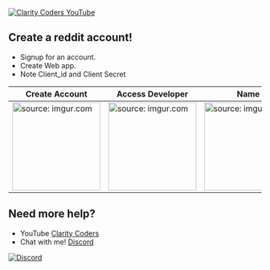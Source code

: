 <a href="https://www.youtube.com/claritycoders" target="_blank"><img src="https://i.imgur.com/sG7xxyc.png" title="Clarity Coders YouTube" /></a>

## Create a reddit account!
- Signup for an account.
- Create Web app.
- Note Client_id and Client Secret

| Create Account | Access Developer | Name | ID and secret |
| --- | --- | --- | --- |
| <img src="https://i.imgur.com/l5tWhOW.png" title="source: imgur.com" width="175" height="175" /> | <img src="https://i.imgur.com/Ir7Nqx6.png" title="source: imgur.com" width="175" height="175" /> | <img src="https://i.imgur.com/1hoKGvH.png" title="source: imgur.com" width="175" height="175" /> | <img src="https://i.imgur.com/JmH5vBn.png" title="source: imgur.com" width="175" height="175" /> |



## Need more help?
- YouTube <a href="https://www.youtube.com/claritycoders" target="_blank">Clarity Coders</a>
- Chat with me! <a href="https://discord.gg/cAWW5qq" target="_blank">Discord</a>

<a href="https://discord.gg/cAWW5qq"><img
                alt="Discord"
                src="https://img.shields.io/discord/709518323720912956"></a>
